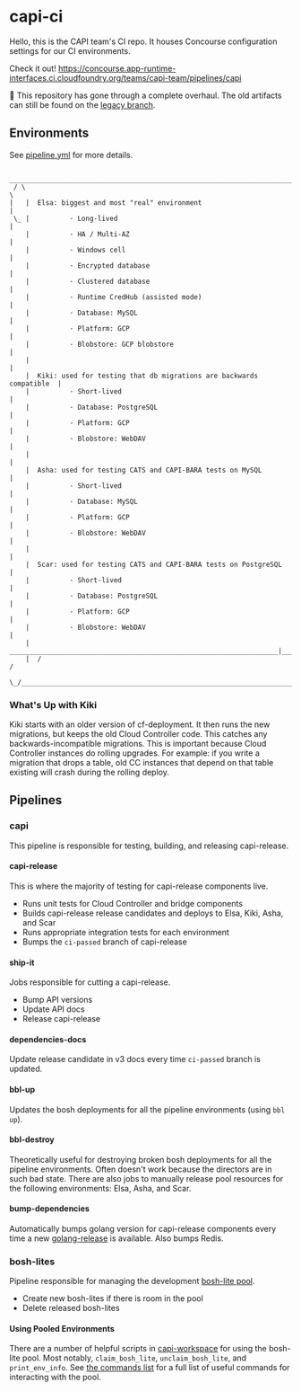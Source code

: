 # capi-ci

Hello, this is the CAPI team's CI repo. It houses Concourse configuration settings for our CI environments.

Check it out! https://concourse.app-runtime-interfaces.ci.cloudfoundry.org/teams/capi-team/pipelines/capi

:pushpin: This repository has gone through a complete overhaul. The old artifacts can still be found on the [legacy branch](https://github.com/cloudfoundry/capi-ci/tree/legacy).

## Environments

See [pipeline.yml](https://github.com/cloudfoundry/capi-ci/blob/main/ci/pipeline.yml) for more details.

```
   ________________________________________________________________________
 / \                                                                       \
|   |  Elsa: biggest and most "real" environment                           |
 \_ |          · Long-lived                                                |
    |          · HA / Multi-AZ                                             |
    |          · Windows cell                                              |
    |          · Encrypted database                                        |
    |          · Clustered database                                        |
    |          · Runtime CredHub (assisted mode)                           |
    |          · Database: MySQL                                           |
    |          · Platform: GCP                                             |
    |          · Blobstore: GCP blobstore                                  |
    |                                                                      |
    |  Kiki: used for testing that db migrations are backwards compatible  |
    |          · Short-lived                                               |
    |          · Database: PostgreSQL                                      |
    |          · Platform: GCP                                             |
    |          · Blobstore: WebDAV                                         |
    |                                                                      |
    |  Asha: used for testing CATS and CAPI-BARA tests on MySQL            |
    |          · Short-lived                                               |
    |          · Database: MySQL                                           |
    |          · Platform: GCP                                             |
    |          · Blobstore: WebDAV                                         |
    |                                                                      |
    |  Scar: used for testing CATS and CAPI-BARA tests on PostgreSQL       |
    |          · Short-lived                                               |
    |          · Database: PostgreSQL                                      |
    |          · Platform: GCP                                             |
    |          · Blobstore: WebDAV                                         |
    |   ___________________________________________________________________|___
    |  /                                                                      /
    \_/______________________________________________________________________/
```

### What's Up with Kiki

Kiki starts with an older version of cf-deployment. It then runs the new migrations, but keeps the old Cloud Controller code. This catches any backwards-incompatible migrations. This is important because Cloud Controller instances do rolling upgrades. For example: if you write a migration that drops a table, old CC instances that depend on that table existing will crash during the rolling deploy.

## Pipelines

### capi

This pipeline is responsible for testing, building, and releasing capi-release.

#### capi-release

This is where the majority of testing for capi-release components live.

- Runs unit tests for Cloud Controller and bridge components
- Builds capi-release release candidates and deploys to Elsa, Kiki, Asha, and Scar
- Runs appropriate integration tests for each environment
- Bumps the `ci-passed` branch of capi-release

#### ship-it

Jobs responsible for cutting a capi-release.

- Bump API versions
- Update API docs
- Release capi-release

#### dependencies-docs

Update release candidate in v3 docs every time `ci-passed` branch is updated.

#### bbl-up

Updates the bosh deployments for all the pipeline environments (using `bbl up`).

#### bbl-destroy

Theoretically useful for destroying broken bosh deployments for all the pipeline environments. Often doesn't work because the directors are in such bad state. There are also jobs to manually release pool resources for the following environments: Elsa, Asha, and Scar.

#### bump-dependencies

Automatically bumps golang version for capi-release components every time a new [golang-release](https://github.com/bosh-packages/golang-release) is available. Also bumps Redis.

### bosh-lites

Pipeline responsible for managing the development [bosh-lite pool](https://github.com/cloudfoundry/capi-env-pool/).

- Create new bosh-lites if there is room in the pool
- Delete released bosh-lites

#### Using Pooled Environments

There are a number of helpful scripts in [capi-workspace](https://github.com/cloudfoundry/capi-workspace) for using the bosh-lite pool. Most notably, `claim_bosh_lite`, `unclaim_bosh_lite`, and `print_env_info`. See [the commands list](https://github.com/cloudfoundry/capi-workspace#capi-commands) for a full list of useful commands for interacting with the pool.
